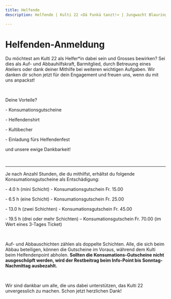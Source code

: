 ```yaml
---
title: Helfende
description: Helfende | Kulti 22 «Dä Funkä tanzt!» | Jungwacht Blauring Schweiz

---
```

# Helfenden-Anmeldung

Du möchtest am Kulti 22 als Helfer*in dabei sein und Grosses bewirken? Sei dies als Auf- und Abbauhilfskraft, Barmitglied, durch Betreuung eines Ateliers oder dank deiner Mithilfe bei weiteren wichtigen Aufgaben. Wir danken dir schon jetzt für dein Engagement und freuen uns, wenn du mit uns anpackst!

<br />

Deine Vorteile?

\- Konsumationsgutscheine

\- Helfendenshirt

\- Kultibecher

\- Einladung fürs Helfendenfest

und unsere ewige Dankbarkeit!

<br />

***
  
Je nach Anzahl Stunden, die du mithilfst, erhältst du folgende Konsumationsgutscheine als Entschädigung:

\- 4.0 h (mini Schicht) - Konsumationsgutschein Fr. 15.00

\- 6.5 h (eine Schicht) - Konsumationsgutschein Fr. 25.00

\- 13.0 h (zwei Schichten) - Konsumationsgutschein Fr. 45.00

\- 19.5 h (drei oder mehr Schichten) – Konsumationsgutschein Fr. 70.00 (im Wert eines 3-Tages Ticket)

<br />

Auf- und Abbauschichten zählen als doppelte Schichten. Alle, die sich beim Abbau beteiligen, können die Gutscheine im Voraus, während dem Kulti beim Helfendenpoint abholen. **Sollten die Konsumations-Gutscheine nicht ausgeschöpft werden, wird der Restbeitrag beim Info-Point bis Sonntag-Nachmittag ausbezahlt.**

<br />

Wir sind dankbar um alle, die uns dabei unterstützen, das Kulti 22 unvergesslich zu machen. Schon jetzt herzlichen Dank!